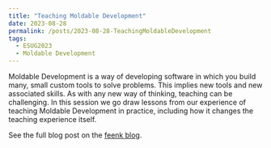 ```yaml
---
title: "Teaching Moldable Development"
date: 2023-08-28
permalink: /posts/2023-08-28-TeachingMoldableDevelopment
tags:
  - ESUG2023
  - Moldable Development
---
```


Moldable Development is a way of developing software in which you build many, small custom tools to solve problems. This implies new tools and new associated skills. As with any new way of thinking, teaching can be challenging. In this session we go draw lessons from our experience of teaching Moldable Development in practice, including how it changes the teaching experience itself.

See the full blog post on the [feenk blog](https://lepiter.io/feenk/teaching-moldable-development-dkbj2hlidhiph2eodusb87ye6.html/).
